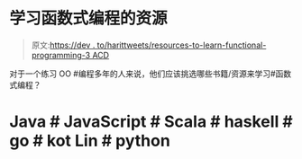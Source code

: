 # 学习函数式编程的资源

> 原文:[https://dev . to/harittweets/resources-to-learn-functional-programming-3 ACD](https://dev.to/harittweets/resources-to-learn-functional-programming-3acd)

对于一个练习 OO #编程多年的人来说，他们应该挑选哪些书籍/资源来学习#函数式编程？

# Java # JavaScript # Scala # haskell # go # kot Lin # python